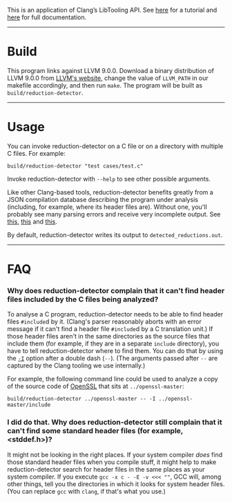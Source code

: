 <!-- TODO: explain here what reduction-detector does, including the detailed algorithm it implements. A link to an article probably would be very useful. -->

This is an application of Clang’s LibTooling API. See [here][1] for a tutorial and [here][2] for full documentation.

[1]: <https://clang.llvm.org/docs/LibASTMatchersTutorial.html>
[2]: <https://clang.llvm.org/docs/index.html#using-clang-as-a-library>

***

# Build

This program links against LLVM 9.0.0. Download a binary distribution of LLVM 9.0.0 from [LLVM's website][3], change the value of `LLVM_PATH` in our makefile accordingly, and then run `make`. The program will be built as `build/reduction-detector`. 

[3]: <https://releases.llvm.org/download.html#9.0.0>

***

# Usage

You can invoke reduction-detector on a C file or on a directory with multiple C files. For example:
```
build/reduction-detector "test cases/test.c"
```

Invoke reduction-detector with `--help` to see other possible arguments.

Like other Clang-based tools, reduction-detector benefits greatly from a JSON compilation database describing the program under analysis (including, for example, where its header files are). Without one, you'll probably see many parsing errors and receive very incomplete output. See [this][4], [this][5] and [this][6].

[4]: <https://eli.thegreenplace.net/2014/05/21/compilation-databases-for-clang-based-tools> (Eli Bendersky's very good introduction to compilation databases)
[5]: <https://clang.llvm.org/docs/JSONCompilationDatabase.html> (Official Clang documentation)
[6]: <https://sarcasm.github.io/notes/dev/compilation-database.html> (Other good stuff I found on Google)

By default, reduction-detector writes its output to `detected_reductions.out`.

***

# FAQ
 
### Why does reduction-detector complain that it can't find header files included by the C files being analyzed?
To analyse a C program, reduction-detector needs to be able to find header files `#include`d by it. (Clang's parser reasonably aborts with an error message if it can't find a header file `#include`d by a C translation unit.) If those header files aren't in the same directories as the source files that include them (for example, if they are in a separate `include` directory), you have to tell reduction-detector where to find them. You can do that by using the [`-I`](https://clang.llvm.org/docs/ClangCommandLineReference.html#id8) option after a double dash (`--`). (The arguments passed after `--` are captured by the Clang tooling we use internally.)
 
For example, the following command line could be used to analyze a copy of the source code of [OpenSSL](https://github.com/openssl/openssl) that sits at `../openssl-master`:
```
build/reduction-detector ../openssl-master -- -I ../openssl-master/include
```
 
### I did do that. Why does reduction-detector still complain that it can't find some standard header files (for example, <stddef.h>)?
It might not be looking in the right places. If your system compiler _does_ find those standard header files when you compile stuff, it might help to make reduction-detector search for header files in the same places as your system compiler. If you execute `gcc -x c - -E -v <<< ""`, GCC will, among other things, tell you the directories in which it looks for system header files. (You can replace `gcc` with `clang`, if that's what you use.)
